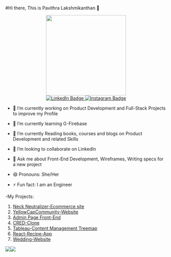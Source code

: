#Hi there, This is Pavithra Lakshmikanthan 👋

<div id="header" align="center">
  <img src="https://media.giphy.com/media/9xBkeTB5XY1ahOqgMW/giphy.gif" width="250"/>
  <div id="badges">
  <a href="https://www.linkedin.com/in/pavithra-lakshmikanthabharathi-51a8ab1a3">
    <img src="https://img.shields.io/badge/LinkedIn-blue?style=for-the-badge&logo=linkedin&logoColor=white" alt="LinkedIn Badge"/>
  </a>
  <a href="instagram.com/geek_writer/?hl=en">
    <img src="https://img.shields.io/badge/Instagram-pink?style=for-the-badge&logo=instagram&logoColor=balck" alt="Instagram Badge"/>
  </a>
</div>
</div>



- 🔭 I’m currently working on Product Development and Full-Stack Projects to improve my Profile 

- 🌱 I’m currently learning G-Firebase
- 🌱 I’m currently Reading books, courses and blogs on Product Development and related Skills

- 👯 I’m looking to collaborate on LinkedIn

- 💬 Ask me about Front-End Development, Wireframes, Writing specs for a new project

- 😄 Pronouns: She/Her

- ⚡ Fun fact: I am an Engineer


-My Projects:
1. [Neck Neutralizer-Ecommerce site](https://neckneutraliser.com/)
2. [YellowCapCommunity-Website](https://yellowcapcommunity.in/)
3. [Admin Page Front-End](https://pavi-react-admin-page.netlify.app/)
4. [CRED-Clone](https://pavi-cred-clone.netlify.app/)
5. [Tableau-Content Management Treemap](https://public.tableau.com/shared/MXR6J3RFR?:display_count=y&:origin=viz_share_link)
6. [React-Recipe-App](https://pavi-react-recipe-app.netlify.app/)
7. [Wedding-Website](https://hwithk.netlify.app/)

<!-- <img src="https://raw.githubusercontent.com/<OWNER>/<OWNER>/master/<GIF_NAME>.gif" width="30px"> -->
<div>
<img  src="https://github-readme-stats.vercel.app/api/top-langs/?username=Pavithephenomenal&theme=dark"/><img  src="https://github-readme-stats.vercel.app/api?username=Pavithephenomenal&&show_icons=true&title_color=F76E11&icon_color=bb2acf&text_color=daf7dc&bg_color=151515"/>
</div>
